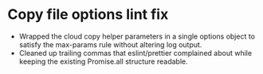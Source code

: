 # Copy file options lint fix

- Wrapped the cloud copy helper parameters in a single options object to satisfy the max-params rule without altering log output.
- Cleaned up trailing commas that eslint/prettier complained about while keeping the existing Promise.all structure readable.
